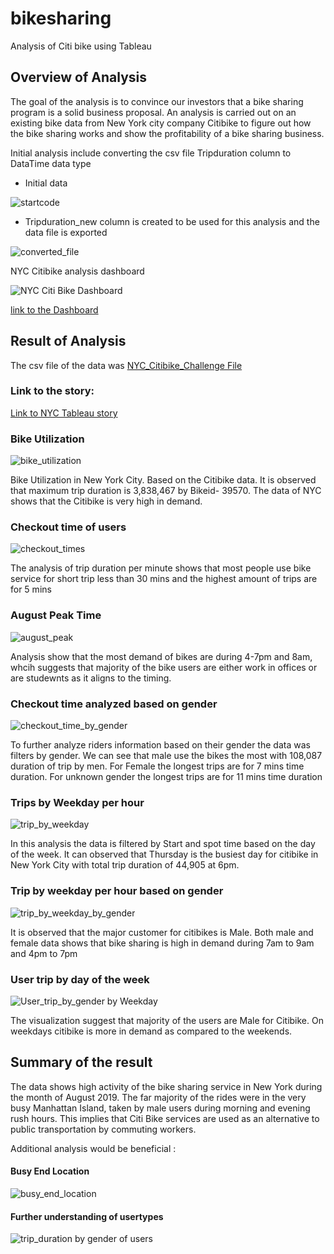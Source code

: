 # bikesharing
Analysis of Citi bike using Tableau

## Overview of Analysis

The goal of the analysis is to convince our investors that a bike sharing program is a solid business proposal. An analysis is carried out on an existing bike data from New York city company Citibike to figure out how the bike sharing works and show the profitability of a bike sharing business.

Initial analysis include converting the csv file Tripduration column to DataTime data type
- Initial data 

![startcode](https://user-images.githubusercontent.com/111251560/206351575-bda80807-46d3-4ac5-88ef-dec5edcc77c0.png)

- Tripduration_new column is created to be used for this analysis and the data file is exported

![converted_file](https://user-images.githubusercontent.com/111251560/206351664-681f7e07-e162-4d16-bbb7-703d9427f328.png)

NYC Citibike analysis dashboard

![NYC Citi Bike Dashboard](https://user-images.githubusercontent.com/111251560/206349680-ecb37ada-65dd-4677-bfb6-8f3173b45252.png)

[link to the Dashboard](https://public.tableau.com/app/profile/akanksha.lamba/viz/NYCCitiBike_16702592602040/NYCCitiBike)

## Result of Analysis

The csv file of the data was 
[NYC_Citibike_Challenge File](NYC_Citibike_Challenge.ipynb)

### Link to the story: 
[Link to NYC Tableau story](https://public.tableau.com/app/profile/akanksha.lamba/viz/NYCCitibikeAnalysis_16704632563000/NYCCitibikeAnalysis)

### Bike Utilization

![bike_utilization](https://user-images.githubusercontent.com/111251560/206340190-61956d72-9c24-4679-b974-06074c12a036.png)

Bike Utilization in New York City. Based on the Citibike data. It is observed that maximum trip duration is 3,838,467 by Bikeid- 39570. The data of NYC shows that the Citibike is very high in demand. 

### Checkout time of users

![checkout_times](https://user-images.githubusercontent.com/111251560/206341349-cc9d55db-967b-4c4a-a21e-f4e975ad5c12.png)

The analysis of trip duration per minute shows that most people use bike service for short trip less than 30 mins and the highest amount of trips are for 5 mins

### August Peak Time

![august_peak](https://user-images.githubusercontent.com/111251560/206341334-55196257-43de-430c-aaed-718993171394.png)

Analysis show that the most demand of bikes are during 4-7pm and 8am, whcih suggests that majority of the bike users are either work in offices or are studewnts as it aligns to the timing. 

### Checkout time analyzed based on gender

![checkout_time_by_gender](https://user-images.githubusercontent.com/111251560/206341681-04bb745b-2bff-4f63-947c-3e8755eb6cec.png)

To further analyze riders information based on their gender the data was filters by gender. We can see that male use the bikes the most with 108,087 duration of trip by men. For Female the longest trips are for 7 mins time duration. For unknown gender the longest trips are for 11 mins time duration

### Trips by Weekday per hour

![trip_by_weekday](https://user-images.githubusercontent.com/111251560/206342718-08e562d5-db7d-4da0-b7f8-c1e059bcf455.png)

In this analysis the data is filtered by Start and spot time based on the day of the week. It can observed that Thursday is the busiest day for citibike in New York City with total trip duration of 44,905 at 6pm. 

### Trip by weekday per hour based on gender

![trip_by_weekday_by_gender](https://user-images.githubusercontent.com/111251560/206343692-ecfdc9a0-84c9-448e-b0ad-204046fc14b8.png)

It is observed that the major customer for citibikes is Male. Both male and female data shows that bike sharing is high in demand during 7am to 9am and 4pm to 7pm

### User trip by day of the week

![User_trip_by_gender by Weekday](https://user-images.githubusercontent.com/111251560/206344746-2b5e7c8a-6c01-4b89-a894-8e7ff6e237f0.png)

The visualization suggest that majority of the users are Male for Citibike. On weekdays citibike is more in demand as compared to the weekends.

## Summary of the result

The data shows high activity of the bike sharing service in New York during the month of August 2019.
The far majority of the rides were in the very busy Manhattan Island, taken by male users during morning and evening rush hours. This implies that Citi Bike services are used as an alternative to public transportation by commuting workers.

Additional analysis would be beneficial :

#### Busy End Location

![busy_end_location](https://user-images.githubusercontent.com/111251560/206349435-3306c35a-4c48-4dbd-917b-29959c56002f.png)

#### Further understanding of usertypes

![trip_duration by gender of users](https://user-images.githubusercontent.com/111251560/206349582-72797040-4461-40f6-a155-dee00918cefb.png)
